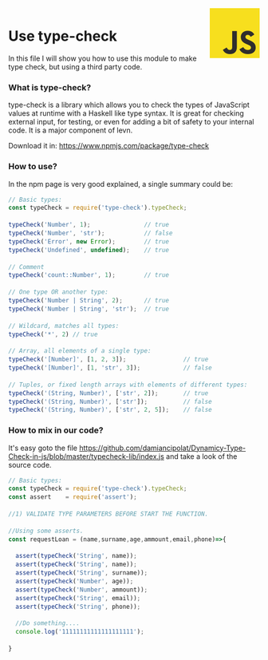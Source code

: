<img src="https://github.com/damiancipolat/dynamicy-type-check-in-js/blob/master/doc/js-logo.png?raw=true" width="100px" align="right" />

# Use type-check
In this file I will show you how to use this module to make type check, but using a third party code.

### What is type-check?
type-check is a library which allows you to check the types of JavaScript values at runtime with a Haskell like type syntax. It is great for checking external input, for testing, or even for adding a bit of safety to your internal code. It is a major component of levn.

Download it in: https://www.npmjs.com/package/type-check

### How to use?
In the npm page is very good explained, a single summary could be:

```js
// Basic types:
const typeCheck = require('type-check').typeCheck;

typeCheck('Number', 1);               // true
typeCheck('Number', 'str');           // false
typeCheck('Error', new Error);        // true
typeCheck('Undefined', undefined);    // true
 
// Comment
typeCheck('count::Number', 1);        // true
 
// One type OR another type:
typeCheck('Number | String', 2);      // true
typeCheck('Number | String', 'str');  // true
 
// Wildcard, matches all types:
typeCheck('*', 2) // true
 
// Array, all elements of a single type:
typeCheck('[Number]', [1, 2, 3]);                // true
typeCheck('[Number]', [1, 'str', 3]);            // false
 
// Tuples, or fixed length arrays with elements of different types:
typeCheck('(String, Number)', ['str', 2]);       // true
typeCheck('(String, Number)', ['str']);          // false
typeCheck('(String, Number)', ['str', 2, 5]);    // false
```

### How to mix in our code?
It's easy goto the file https://github.com/damiancipolat/Dynamicy-Type-Check-in-js/blob/master/typecheck-lib/index.js and take a look of the source code.

```js
// Basic types:
const typeCheck = require('type-check').typeCheck;
const assert    = require('assert');

//1) VALIDATE TYPE PARAMETERS BEFORE START THE FUNCTION.

//Using some asserts.
const requestLoan = (name,surname,age,ammount,email,phone)=>{

  assert(typeCheck('String', name));
  assert(typeCheck('String', name));
  assert(typeCheck('String', surname));
  assert(typeCheck('Number', age));
  assert(typeCheck('Number', ammount));
  assert(typeCheck('String', email));
  assert(typeCheck('String', phone));

  //Do something....
  console.log('11111111111111111111');

}
```